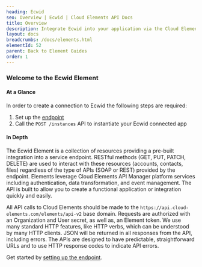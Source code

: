 ```yaml
---
heading: Ecwid
seo: Overview | Ecwid | Cloud Elements API Docs
title: Overview
description: Integrate Ecwid into your application via the Cloud Elements APIs.
layout: docs
breadcrumbs: /docs/elements.html
elementId: 52
parent: Back to Element Guides
order: 1
---
```


### Welcome to the Ecwid Element


#### At a Glance

In order to create a connection to Ecwid the following steps are required:

1. Set up the [endpoint](ecwid-endpoint-setup.html)
2. Call the `POST /instances` API to instantiate your Ecwid connected app

#### In Depth

The Ecwid Element is a collection of resources providing a pre-built integration into a service endpoint. RESTful methods (GET, PUT, PATCH, DELETE) are used to interact with these resources (accounts, contacts, files) regardless of the type of APIs (SOAP or REST) provided by the endpoint. Elements leverage Cloud Elements API Manager platform services including authentication, data transformation, and event management.  The API is built to allow you to create a functional application or integration quickly and easily.

All API calls to Cloud Elements should be made to the `https://api.cloud-elements.com/elements/api-v2` base domain. Requests are authorized with an Organization and User secret, as well as, an Element token.  We use many standard HTTP features, like HTTP verbs, which can be understood by many HTTP clients. JSON will be returned in all responses from the API, including errors. The APIs are designed to have predictable, straightforward URLs and to use HTTP response codes to indicate API errors.

Get started by [setting up the endpoint](ecwid-endpoint-setup.html).
